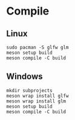 # Compile

## Linux
```
sudo pacman -S glfw glm
meson setup build
meson compile -C build
```

## Windows
```
mkdir subprojects
meson wrap install glfw
meson wrap install glm
meson setup build
meson compile -C build
```
